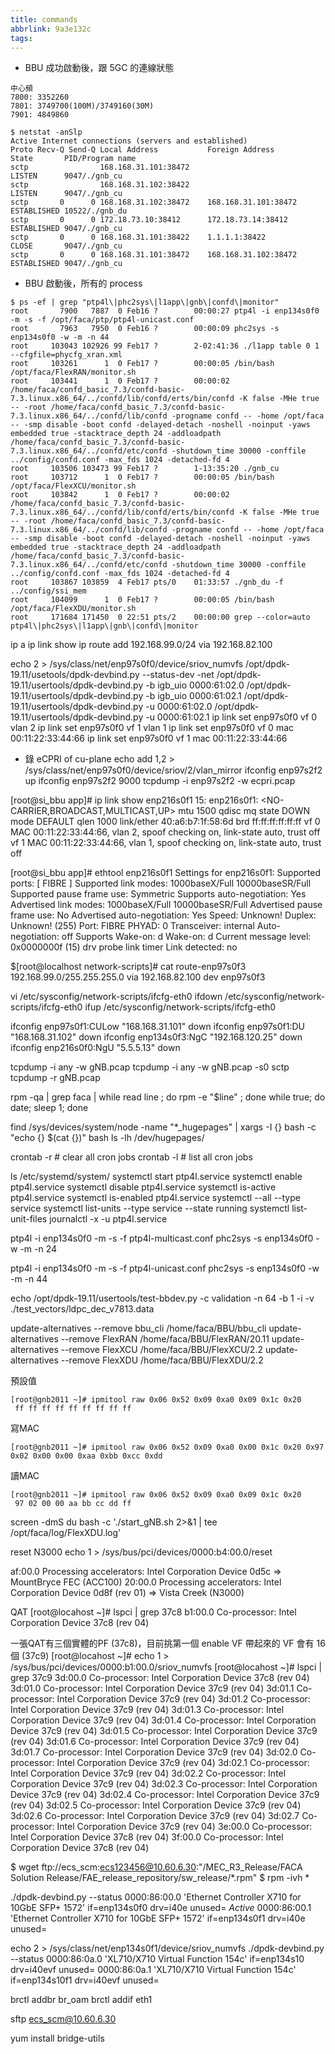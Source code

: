 ```yaml
---
title: commands
abbrlink: 9a3e132c
tags:
---
```

* BBU 成功啟動後，跟 5GC 的連線狀態
```
中心頻
7800: 3352260
7801: 3749700(100M)/3749160(30M)
7901: 4849860

$ netstat -anSlp
Active Internet connections (servers and established)
Proto Recv-Q Send-Q Local Address           Foreign Address         State       PID/Program name    
sctp                168.168.31.101:38472                            LISTEN      9047/./gnb_cu       
sctp                168.168.31.102:38422                            LISTEN      9047/./gnb_cu       
sctp       0      0 168.168.31.102:38472    168.168.31.101:38472    ESTABLISHED 10522/./gnb_du      
sctp       0      0 172.18.73.10:38412      172.18.73.14:38412      ESTABLISHED 9047/./gnb_cu       
sctp       0      0 168.168.31.101:38422    1.1.1.1:38422           CLOSE       9047/./gnb_cu       
sctp       0      0 168.168.31.101:38472    168.168.31.102:38472    ESTABLISHED 9047/./gnb_cu 
```
* BBU 啟動後，所有的 process
```
$ ps -ef | grep "ptp4l\|phc2sys\|l1app\|gnb\|confd\|monitor"
root       7900   7887  0 Feb16 ?        00:00:27 ptp4l -i enp134s0f0 -m -s -f /opt/faca/ptp/ptp4l-unicast.conf
root       7963   7950  0 Feb16 ?        00:00:09 phc2sys -s enp134s0f0 -w -m -n 44
root     103043 102926 99 Feb17 ?        2-02:41:36 ./l1app table 0 1 --cfgfile=phycfg_xran.xml
root     103261      1  0 Feb17 ?        00:00:05 /bin/bash /opt/faca/FlexRAN/monitor.sh
root     103441      1  0 Feb17 ?        00:00:02 /home/faca/confd_basic_7.3/confd-basic-7.3.linux.x86_64/../confd/lib/confd/erts/bin/confd -K false -MHe true -- -root /home/faca/confd_basic_7.3/confd-basic-7.3.linux.x86_64/../confd/lib/confd -progname confd -- -home /opt/faca -- -smp disable -boot confd -delayed-detach -noshell -noinput -yaws embedded true -stacktrace_depth 24 -addloadpath /home/faca/confd_basic_7.3/confd-basic-7.3.linux.x86_64/../confd/etc/confd -shutdown_time 30000 -conffile ../config/confd.conf -max_fds 1024 -detached-fd 4
root     103506 103473 99 Feb17 ?        1-13:35:20 ./gnb_cu
root     103712      1  0 Feb17 ?        00:00:05 /bin/bash /opt/faca/FlexXCU/monitor.sh
root     103842      1  0 Feb17 ?        00:00:02 /home/faca/confd_basic_7.3/confd-basic-7.3.linux.x86_64/../confd/lib/confd/erts/bin/confd -K false -MHe true -- -root /home/faca/confd_basic_7.3/confd-basic-7.3.linux.x86_64/../confd/lib/confd -progname confd -- -home /opt/faca -- -smp disable -boot confd -delayed-detach -noshell -noinput -yaws embedded true -stacktrace_depth 24 -addloadpath /home/faca/confd_basic_7.3/confd-basic-7.3.linux.x86_64/../confd/etc/confd -shutdown_time 30000 -conffile ../config/confd.conf -max_fds 1024 -detached-fd 4
root     103867 103859  4 Feb17 pts/0    01:33:57 ./gnb_du -f ../config/ssi_mem
root     104099      1  0 Feb17 ?        00:00:05 /bin/bash /opt/faca/FlexXDU/monitor.sh
root     171684 171450  0 22:51 pts/2    00:00:00 grep --color=auto ptp4l\|phc2sys\|l1app\|gnb\|confd\|monitor
```
ip a
ip link show
ip route add 192.168.99.0/24 via 192.168.82.100

echo 2 > /sys/class/net/enp97s0f0/device/sriov_numvfs
/opt/dpdk-19.11/usetools/dpdk-devbind.py --status-dev -net
/opt/dpdk-19.11/usertools/dpdk-devbind.py -b igb_uio 0000:61:02.0
/opt/dpdk-19.11/usertools/dpdk-devbind.py -b igb_uio 0000:61:02.1
/opt/dpdk-19.11/usertools/dpdk-devbind.py -u 0000:61:02.0
/opt/dpdk-19.11/usertools/dpdk-devbind.py -u 0000:61:02.1
ip link set enp97s0f0 vf 0 vlan 2
ip link set enp97s0f0 vf 1 vlan 1
ip link set enp97s0f0 vf 0 mac 00:11:22:33:44:66
ip link set enp97s0f0 vf 1 mac 00:11:22:33:44:66

* 錄 eCPRI of cu-plane
echo add 1,2 > /sys/class/net/enp97s0f0/device/sriov/2/vlan_mirror
ifconfig enp97s2f2 up
ifconfig enp97s2f2 9000
tcpdump -i enp97s2f2 -w ecpri.pcap

[root@si_bbu app]# ip link show enp216s0f1
15: enp216s0f1: <NO-CARRIER,BROADCAST,MULTICAST,UP> mtu 1500 qdisc mq state DOWN mode DEFAULT qlen 1000
    link/ether 40:a6:b7:1f:58:6d brd ff:ff:ff:ff:ff:ff
    vf 0 MAC 00:11:22:33:44:66, vlan 2, spoof checking on, link-state auto, trust off
    vf 1 MAC 00:11:22:33:44:66, vlan 1, spoof checking on, link-state auto, trust off

[root@si_bbu app]# ethtool enp216s0f1
Settings for enp216s0f1:
    Supported ports: [ FIBRE ]
    Supported link modes:   1000baseX/Full 
                            10000baseSR/Full 
    Supported pause frame use: Symmetric
    Supports auto-negotiation: Yes
    Advertised link modes:  1000baseX/Full 
                            10000baseSR/Full 
    Advertised pause frame use: No
    Advertised auto-negotiation: Yes
    Speed: Unknown!
    Duplex: Unknown! (255)
    Port: FIBRE
    PHYAD: 0
    Transceiver: internal
    Auto-negotiation: off
    Supports Wake-on: d
    Wake-on: d
    Current message level: 0x0000000f (15)
                   drv probe link timer
    Link detected: no

$[root@localhost network-scripts]# cat route-enp97s0f3
192.168.99.0/255.255.255.0 via 192.168.82.100 dev enp97s0f3

vi /etc/sysconfig/network-scripts/ifcfg-eth0
ifdown /etc/sysconfig/network-scripts/ifcfg-eth0
ifup /etc/sysconfig/network-scripts/ifcfg-eth0

ifconfig enp97s0f1:CULow "168.168.31.101" down
ifconfig enp97s0f1:DU "168.168.31.102" down
ifconfig enp134s0f3:NgC "192.168.120.25" down
ifconfig enp216s0f0:NgU "5.5.5.13" down

tcpdump -i any -w gNB.pcap
tcpdump -i any -w gNB.pcap -s0 sctp
tcpdump -r gNB.pcap

rpm -qa | grep faca | while read line ; do rpm -e "$line" ; done
while true; do date; sleep 1; done

find /sys/devices/system/node -name "*_hugepages" | xargs -I {} bash -c "echo {} \$(cat {})" bash
ls -lh /dev/hugepages/

crontab -r # clear all cron jobs
crontab -l # list all cron jobs

ls /etc/systemd/system/
systemctl start ptp4l.service
systemctl enable ptp4l.service
systemctl disable ptp4l.service
systemctl is-active ptp4l.service
systemctl is-enabled ptp4l.service
systemctl --all --type service
systemctl list-units --type service --state running
systemctl list-unit-files
journalctl -x -u ptp4l.service

ptp4l -i enp134s0f0 -m -s -f ptp4l-multicast.conf
phc2sys -s enp134s0f0 -w -m -n 24

ptp4l -i enp134s0f0 -m -s -f ptp4l-unicast.conf
phc2sys -s enp134s0f0 -w -m -n 44

echo 
/opt/dpdk-19.11/usertools/test-bbdev.py -c validation -n 64 -b 1 -i -v ./test_vectors/ldpc_dec_v7813.data

update-alternatives --remove bbu_cli /home/faca/BBU/bbu_cli
update-alternatives --remove FlexRAN /home/faca/BBU/FlexRAN/20.11
update-alternatives --remove FlexXCU /home/faca/BBU/FlexXCU/2.2
update-alternatives --remove FlexXDU /home/faca/BBU/FlexXDU/2.2

預設值
```
[root@gnb2011 ~]# ipmitool raw 0x06 0x52 0x09 0xa0 0x09 0x1c 0x20
 ff ff ff ff ff ff ff ff ff
```
寫MAC
```
[root@gnb2011 ~]# ipmitool raw 0x06 0x52 0x09 0xa0 0x00 0x1c 0x20 0x97 0x02 0x00 0x00 0xaa 0xbb 0xcc 0xdd
```
讀MAC
```
[root@gnb2011 ~]# ipmitool raw 0x06 0x52 0x09 0xa0 0x09 0x1c 0x20
 97 02 00 00 aa bb cc dd ff
```
screen -dmS du bash -c './start_gNB.sh 2>&1 | tee /opt/faca/log/FlexXDU.log'

reset N3000
echo 1 > /sys/bus/pci/devices/0000:b4:00.0/reset

af:00.0 Processing accelerators: Intel Corporation Device 0d5c          => MountBryce FEC (ACC100)
20:00.0 Processing accelerators: Intel Corporation Device 0d8f (rev 01) => Vista Creek (N3000)

QAT
[root@locahost ~]# lspci | grep 37c8
b1:00.0 Co-processor: Intel Corporation Device 37c8 (rev 04)

一張QAT有三個實體的PF (37c8)，目前挑第一個 enable VF 
帶起來的 VF 會有 16 個 (37c9)
[root@locahost ~]# echo 1 > /sys/bus/pci/devices/0000:b1:00.0/sriov_numvfs
[root@locahost ~]# lspci | grep 37c9
3d:00.0 Co-processor: Intel Corporation Device 37c8 (rev 04)
3d:01.0 Co-processor: Intel Corporation Device 37c9 (rev 04)
3d:01.1 Co-processor: Intel Corporation Device 37c9 (rev 04)
3d:01.2 Co-processor: Intel Corporation Device 37c9 (rev 04)
3d:01.3 Co-processor: Intel Corporation Device 37c9 (rev 04)
3d:01.4 Co-processor: Intel Corporation Device 37c9 (rev 04)
3d:01.5 Co-processor: Intel Corporation Device 37c9 (rev 04)
3d:01.6 Co-processor: Intel Corporation Device 37c9 (rev 04)
3d:01.7 Co-processor: Intel Corporation Device 37c9 (rev 04)
3d:02.0 Co-processor: Intel Corporation Device 37c9 (rev 04)
3d:02.1 Co-processor: Intel Corporation Device 37c9 (rev 04)
3d:02.2 Co-processor: Intel Corporation Device 37c9 (rev 04)
3d:02.3 Co-processor: Intel Corporation Device 37c9 (rev 04)
3d:02.4 Co-processor: Intel Corporation Device 37c9 (rev 04)
3d:02.5 Co-processor: Intel Corporation Device 37c9 (rev 04)
3d:02.6 Co-processor: Intel Corporation Device 37c9 (rev 04)
3d:02.7 Co-processor: Intel Corporation Device 37c9 (rev 04)
3e:00.0 Co-processor: Intel Corporation Device 37c8 (rev 04)
3f:00.0 Co-processor: Intel Corporation Device 37c8 (rev 04)


$ wget ftp://ecs_scm:ecs123456@10.60.6.30:"/MEC_R3_Release/FACA Solution Release/FAE_release_repository/sw_release/*.rpm"
$ rpm -ivh *


./dpdk-devbind.py --status
0000:86:00.0 'Ethernet Controller X710 for 10GbE SFP+ 1572' if=enp134s0f0 drv=i40e unused= *Active*
0000:86:00.1 'Ethernet Controller X710 for 10GbE SFP+ 1572' if=enp134s0f1 drv=i40e unused= 

echo 2 > /sys/class/net/enp134s0f1/device/sriov_numvfs
./dpdk-devbind.py --status
0000:86:0a.0 'XL710/X710 Virtual Function 154c' if=enp134s10 drv=i40evf unused= 
0000:86:0a.1 'XL710/X710 Virtual Function 154c' if=enp134s10f1 drv=i40evf unused= 

brctl addbr br_oam
brctl addif eth1

sftp ecs_scm@10.60.6.30

 yum install bridge-utils